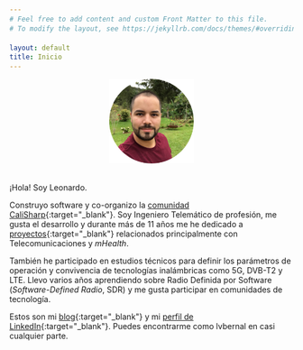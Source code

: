 ```yaml
---
# Feel free to add content and custom Front Matter to this file.
# To modify the layout, see https://jekyllrb.com/docs/themes/#overriding-theme-defaults

layout: default
title: Inicio
---
```


<center>
    <img src="/images/profile.png" height="150" />
    <br/><br/>
</center>

¡Hola! Soy Leonardo.

Construyo software y co-organizo la [comunidad CaliSharp](https://www.meetup.com/CaliSharpCO/){:target="_blank"}. Soy Ingeniero Telemático de profesión, me gusta el desarrollo y durante más de 11 años me he dedicado a [proyectos](/proyectos){:target="_blank"} relacionados principalmente con Telecomunicaciones y _mHealth_.

También he participado en estudios técnicos para definir los parámetros de operación y convivencia de tecnologías inalámbricas como 5G, DVB-T2 y LTE. Llevo varios años aprendiendo sobre Radio Definida por Software (_Software-Defined Radio_, SDR) y me gusta participar en comunidades de tecnología.

Estos son mi [blog](https://blog.lvbernal.com/){:target="_blank"} y mi [perfil de LinkedIn](https://www.linkedin.com/in/lvbernal/){:target="_blank"}. Puedes encontrarme como lvbernal en casi cualquier parte.
